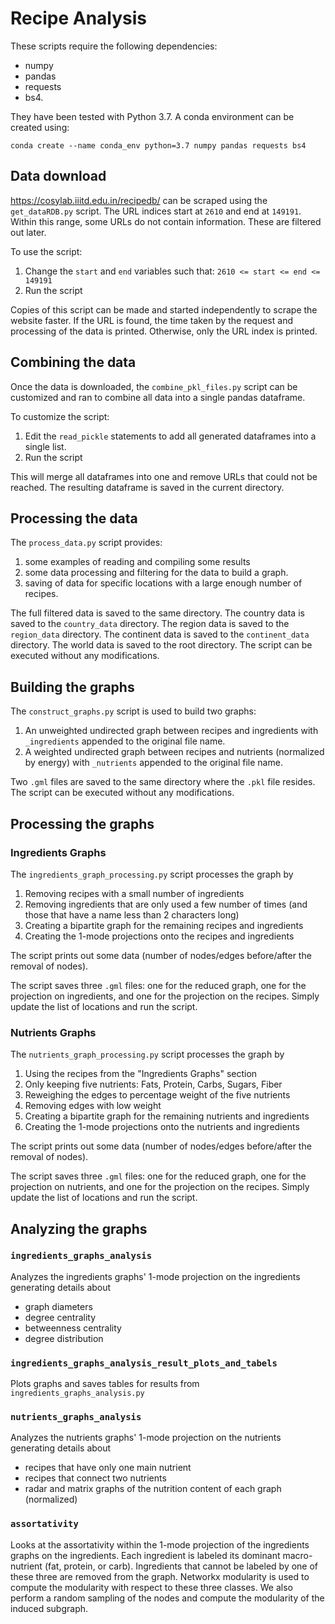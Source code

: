 # Recipe Analysis

These scripts require the following dependencies:
- numpy
- pandas
- requests
- bs4.

They have been tested with Python 3.7.
A conda environment can be created using:
``` 
conda create --name conda_env python=3.7 numpy pandas requests bs4
```

## Data download
https://cosylab.iiitd.edu.in/recipedb/ can be scraped using the `get_dataRDB.py` script.
The URL indices start at `2610` and end at `149191`. 
Within this range, some URLs do not contain information. 
These are filtered out later.

To use the script:
1. Change the `start` and `end` variables such that: `2610 <= start <= end <= 149191`
2. Run the script

Copies of this script can be made and started independently to scrape the website faster.
If the URL is found, the time taken by the request and processing of the data is printed. 
Otherwise, only the URL index is printed.  

## Combining the data
Once the data is downloaded, the `combine_pkl_files.py` script can be customized and ran to combine all data
into a single pandas dataframe.

To customize the script:
1. Edit the `read_pickle` statements to add all generated dataframes into a single list.
2. Run the script

This will merge all dataframes into one and remove URLs that could not be reached.
The resulting dataframe is saved in the current directory.

## Processing the data
The `process_data.py` script provides:
1. some examples of reading and compiling some results
2. some data processing and filtering for the data to build a graph.
3. saving of data for specific locations with a large enough number of recipes.

The full filtered data is saved to the same directory.
The country data is saved to the `country_data` directory.
The region data is saved to the `region_data` directory.
The continent data is saved to the `continent_data` directory.
The world data is saved to the root directory.
The script can be executed without any modifications.

## Building the graphs
The `construct_graphs.py` script is used to build two graphs:
1. An unweighted undirected graph between recipes and ingredients with `_ingredients` appended to the original file name.
2. A weighted undirected graph between recipes and nutrients (normalized by energy) with `_nutrients` appended to the original file name.

Two `.gml` files are saved to the same directory where the `.pkl` file resides.
The script can be executed without any modifications.


## Processing the graphs
### Ingredients Graphs
The `ingredients_graph_processing.py` script processes the graph by 
1. Removing recipes with a small number of ingredients
2. Removing ingredients that are only used a few number of times (and those that have a name less than 2 characters long)
3. Creating a bipartite graph for the remaining recipes and ingredients
4. Creating the 1-mode projections onto the recipes and ingredients

The script prints out some data (number of nodes/edges before/after the removal of nodes).

The script saves three `.gml` files: one for the reduced graph, one for the projection on ingredients, and one for the projection on the recipes. 
Simply update the list of locations and run the script.

### Nutrients Graphs
The `nutrients_graph_processing.py` script processes the graph by 
1. Using the recipes from the "Ingredients Graphs" section
2. Only keeping five nutrients: Fats, Protein, Carbs, Sugars, Fiber
3. Reweighing the edges to percentage weight of the five nutrients 
4. Removing edges with low weight
5. Creating a bipartite graph for the remaining nutrients and ingredients
6. Creating the 1-mode projections onto the nutrients and ingredients

The script prints out some data (number of nodes/edges before/after the removal of nodes).

The script saves three `.gml` files: one for the reduced graph, one for the projection on nutrients, and one for the projection on the recipes. 
Simply update the list of locations and run the script.

## Analyzing the graphs
### `ingredients_graphs_analysis`
Analyzes the ingredients graphs' 1-mode projection on the ingredients generating details about
- graph diameters
- degree centrality
- betweenness centrality
- degree distribution

### `ingredients_graphs_analysis_result_plots_and_tabels`
Plots graphs and saves tables for results from `ingredients_graphs_analysis.py`

### `nutrients_graphs_analysis`
Analyzes the nutrients graphs' 1-mode projection on the nutrients generating details about
- recipes that have only one main nutrient
- recipes that connect two nutrients
- radar and matrix graphs of the nutrition content of each graph (normalized) 

### `assortativity`
Looks at the assortativity within the 1-mode projection of the ingredients graphs on the ingredients.
Each ingredient is labeled its dominant macro-nutrient (fat, protein, or carb).
Ingredients that cannot be labeled by one of these three are removed from the graph.
Networkx modularity is used to compute the modularity with respect to these three classes.
We also perform a random sampling of the nodes and compute the modularity of the induced subgraph.
